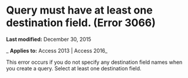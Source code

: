 
# Query must have at least one destination field. (Error 3066)

 **Last modified:** December 30, 2015

 _ **Applies to:** Access 2013 | Access 2016_

This error occurs if you do not specify any destination field names when you create a query. Select at least one destination field.

